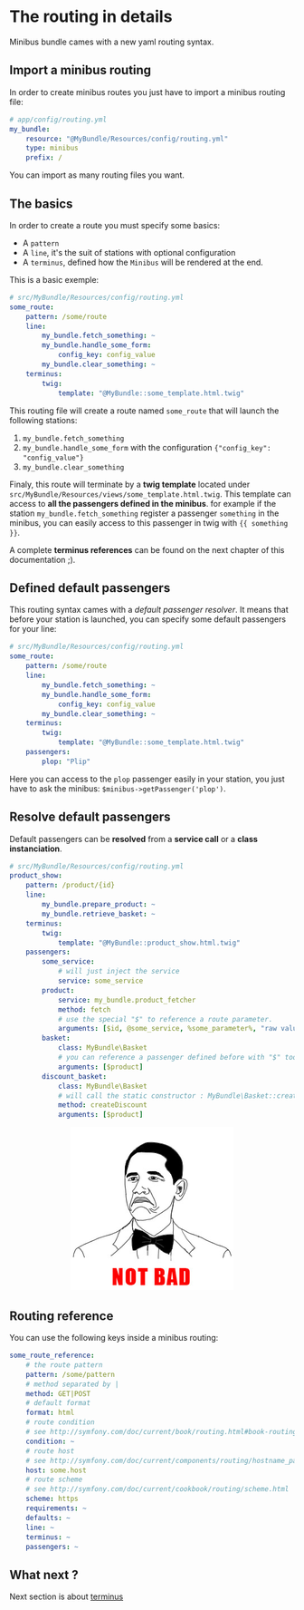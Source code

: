 The routing in details
======================

Minibus bundle cames with a new yaml routing syntax.

## Import a minibus routing

In order to create minibus routes you just have to import a minibus routing
file:

```yaml
# app/config/routing.yml
my_bundle:
    resource: "@MyBundle/Resources/config/routing.yml"
    type: minibus
    prefix: /
```

You can import as many routing files you want.

## The basics

In order to create a route you must specify some basics:

- A `pattern`
- A `line`, it's the suit of stations with optional configuration
- A `terminus`, defined how the `Minibus` will be rendered at the end.

This is a basic exemple:

```yaml
# src/MyBundle/Resources/config/routing.yml
some_route:
    pattern: /some/route
    line:
        my_bundle.fetch_something: ~
        my_bundle.handle_some_form:
            config_key: config_value
        my_bundle.clear_something: ~
    terminus:
        twig:
            template: "@MyBundle::some_template.html.twig"
```

This routing file will create a route named `some_route` that will launch the
following stations:

1. `my_bundle.fetch_something`
2. `my_bundle.handle_some_form` with the configuration `{"config_key": "config_value"}`
3. `my_bundle.clear_something`

Finaly, this route will terminate by a **twig template** located under
`src/MyBundle/Resources/views/some_template.html.twig`. This template can
access to **all the passengers defined in the minibus**. for example if the
station `my_bundle.fetch_something` register a passenger `something` in the
minibus, you can easily access to this passenger in twig with `{{ something }}`.


A complete **terminus references** can be found on the next chapter of this
documentation ;).

## Defined default passengers

This routing syntax cames with a *default passenger resolver*. It means that
before your station is launched, you can specify some default passengers for
your line:

```yaml
# src/MyBundle/Resources/config/routing.yml
some_route:
    pattern: /some/route
    line:
        my_bundle.fetch_something: ~
        my_bundle.handle_some_form:
            config_key: config_value
        my_bundle.clear_something: ~
    terminus:
        twig:
            template: "@MyBundle::some_template.html.twig"
    passengers:
        plop: "Plip"
```

Here you can access to the `plop` passenger easily in your station,
you just have to ask the minibus: `$minibus->getPassenger('plop')`.

## Resolve default passengers

Default passengers can be **resolved** from a **service call** or a
**class instanciation**.

```yaml
# src/MyBundle/Resources/config/routing.yml
product_show:
    pattern: /product/{id}
    line:
        my_bundle.prepare_product: ~
        my_bundle.retrieve_basket: ~
    terminus:
        twig:
            template: "@MyBundle::product_show.html.twig"
    passengers:
        some_service:
            # will just inject the service
            service: some_service
        product:
            service: my_bundle.product_fetcher
            method: fetch
            # use the special "$" to reference a route parameter.
            arguments: [$id, @some_service, %some_parameter%, "raw value"]
        basket:
            class: MyBundle\Basket
            # you can reference a passenger defined before with "$" too.
            arguments: [$product]
        discount_basket:
            class: MyBundle\Basket
            # will call the static constructor : MyBundle\Basket::createDiscount
            method: createDiscount
            arguments: [$product]
```

<p align="center">
    <img src="../.images/notbad.jpg" alt="not bad" />
</p>

## Routing reference

You can use the following keys inside a minibus routing:

```yaml
some_route_reference:
    # the route pattern
    pattern: /some/pattern
    # method separated by |
    method: GET|POST
    # default format
    format: html
    # route condition
    # see http://symfony.com/doc/current/book/routing.html#book-routing-conditions
    condition: ~
    # route host
    # see http://symfony.com/doc/current/components/routing/hostname_pattern.html
    host: some.host
    # route scheme
    # see http://symfony.com/doc/current/cookbook/routing/scheme.html
    scheme: https
    requirements: ~
    defaults: ~
    line: ~
    terminus: ~
    passengers: ~
```

## What next ?

Next section is about [terminus](terminus.md)
